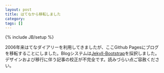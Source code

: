 ```yaml
---
layout: post
title: はてなから移転しました
category: 
tags: []
---
```

{% include JB/setup %}

2006年来はてなダイアリーを利用してきましたが、ここGithub Pagesにブログを移転することにしました。Blogシステムは[Jekyll-Bootstrap](http://jekyllbootstrap.com/ 'Jekyll-Bootstrap')を採択しました。デザインおよび移行に伴う記事の校正が不完全です。読みづらい点ご容赦ください。
